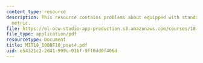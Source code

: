 ```yaml
---
content_type: resource
description: This resource contains problems about equipped with standard Euclidean
  metric.
file: https://ol-ocw-studio-app-production.s3.amazonaws.com/courses/18-100b-analysis-i-fall-2010/e54321c22d41999c01bf9ff0dd0f406d_MIT18_100BF10_pset4.pdf
file_type: application/pdf
resourcetype: Document
title: MIT18_100BF10_pset4.pdf
uid: e54321c2-2d41-999c-01bf-9ff0dd0f406d
---
```

